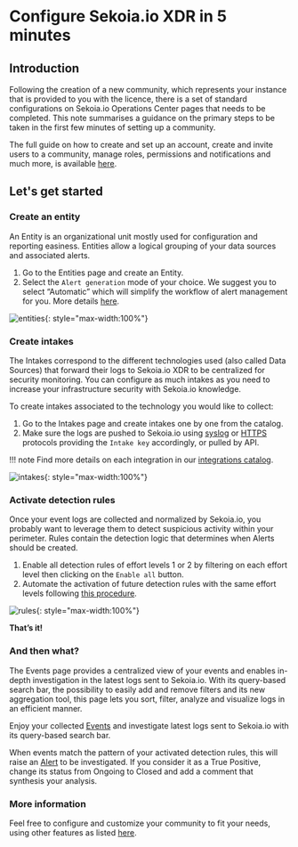 # Configure Sekoia.io XDR in 5 minutes

## Introduction


Following the creation of a new community, which represents your instance that is provided to you with the licence, there is a set of standard configurations on Sekoia.io Operations Center pages that needs to be completed. This note summarises a guidance on the primary steps to be taken in the first few minutes of setting up a community.

The full guide on how to create and set up an account, create and invite users to a community, manage roles, permissions and notifications and much more, is available [here](https://docs.sekoia.io/getting_started/).

## Let's get started

### Create an entity

An Entity is an organizational unit mostly used for configuration and reporting easiness. Entities allow a logical grouping of your data sources and associated alerts.

1. Go to the Entities page and create an Entity.
2. Select the `Alert generation` mode of your choice.  We suggest you to select “Automatic” which will simplify the workflow of alert management for you. More details [here](https://docs.sekoia.io/xdr/features/collect/entities/).

![entities](/assets/operation_center/quick_start/entities.png){: style="max-width:100%"}

### Create intakes

The Intakes correspond to the different technologies used (also called Data Sources) that forward their logs to Sekoia.io XDR to be centralized for security monitoring. You can configure as much intakes as you need to increase your infrastructure security with Sekoia.io knowledge.

To create intakes associated to the technology you would like to collect:

1. Go to the Intakes page and create intakes one by one from the catalog.
2. Make sure the logs are pushed to Sekoia.io using [syslog](https://docs.sekoia.io/xdr/features/collect/ingestion_methods/syslog/overview/) or [HTTPS](https://docs.sekoia.io/xdr/features/collect/ingestion_methods/https/overview/) protocols providing the `Intake key` accordingly, or pulled by API.

!!! note
    Find more details on each integration in our [integrations catalog](https://docs.sekoia.io/xdr/features/collect/integrations/).

![intakes](/assets/operation_center/quick_start/intakes.png){: style="max-width:100%"}

### Activate detection rules

Once your event logs are collected and normalized by Sekoia.io, you probably want to leverage them to detect suspicious activity within your perimeter. Rules contain the detection logic that determines when Alerts should be created.

1. Enable all detection rules of effort levels 1 or 2 by filtering on each effort level then clicking on the `Enable all` button.
2. Automate the activation of future detection rules with the same effort levels following [this procedure](https://docs.sekoia.io/xdr/features/detect/rules_catalog/#enable-new-rules).

![rules](/assets/operation_center/quick_start/rules.png){: style="max-width:100%"}

**That’s it!**

### And then what?

The Events page provides a centralized view of your events and enables in-depth investigation in the latest logs sent to Sekoia.io. With its query-based search bar, the possibility to easily add and remove filters and its new aggregation tool, this page lets you sort, filter, analyze and visualize logs in an efficient manner.

Enjoy your collected [Events](https://docs.sekoia.io/xdr/features/investigate/events/) and investigate latest logs sent to Sekoia.io with its query-based search bar.

When events match the pattern of your activated detection rules, this will raise an [Alert](https://docs.sekoia.io/xdr/features/investigate/alerts/#alerts-listing) to be investigated. If you consider it as a True Positive, change its status from Ongoing to Closed and add a comment that synthesis your analysis.

### More information

Feel free to configure and customize your community to fit your needs, using other features as listed [here](https://docs.sekoia.io/xdr/).
